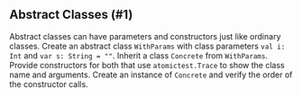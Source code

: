 ## Abstract Classes (#1)

Abstract classes can have parameters and constructors just like ordinary
classes. Create an abstract class `WithParams` with class parameters `val i:
Int` and `var s: String = ""`. Inherit a class `Concrete` from `WithParams`.
Provide constructors for both that use `atomictest.Trace` to show the class
name and arguments. Create an instance of `Concrete` and verify the order of
the constructor calls.